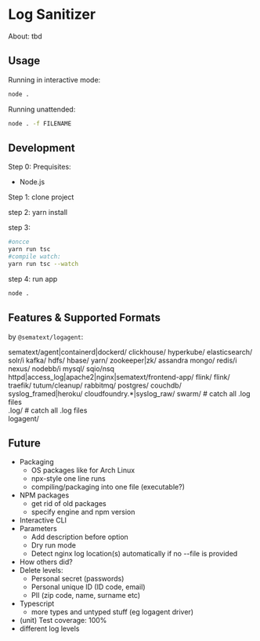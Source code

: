 # Log Sanitizer

About: tbd

## Usage
Running in interactive mode:
```sh
node .
```

Running unattended:
```sh
node . -f FILENAME
```

## Development

Step 0: Prequisites:
- Node.js

Step 1:
clone project

step 2:
yarn install

step 3:
```sh
#oncce
yarn run tsc
#compile watch:
yarn run tsc --watch
```

step 4: run app
```sh
node .
```


## Features & Supported Formats
by `@sematext/logagent`:

sematext\/agent|containerd|dockerd/
clickhouse/
hyperkube/
elasticsearch/
solr/i
kafka/
hdfs/
hbase/
yarn/
zookeeper|zk/
assandra
mongo/
redis/i
nexus/
nodebb/i
mysql/ 
sqio\/nsq
httpd|access_log|apache2|nginx|sematext\/frontend-app/
flink/
flink/
traefik/
tutum\/cleanup/
rabbitmq/
postgres/
couchdb/
syslog_framed|heroku/ 
cloudfoundry.*|syslog_raw/ 
swarm/ # catch all .log files  
\.log/ # catch all .log files  
logagent/



## Future
- Packaging
  - OS packages like for Arch Linux
  - npx-style one line runs
  - compiling/packaging into one file (executable?)
- NPM packages
  - get rid of old packages
  - specify engine and npm version
- Interactive CLI
- Parameters
  - Add description before option
  - Dry run mode
  - Detect nginx log location(s) automatically if no --file is provided
- How others did?
- Delete levels:
  - Personal secret (passwords)
  - Personal unique ID (ID code, email)
  - PII (zip code, name, surname etc)
- Typescript
  - more types and untyped stuff (eg logagent driver)
- (unit) Test coverage: 100%
- different log levels
